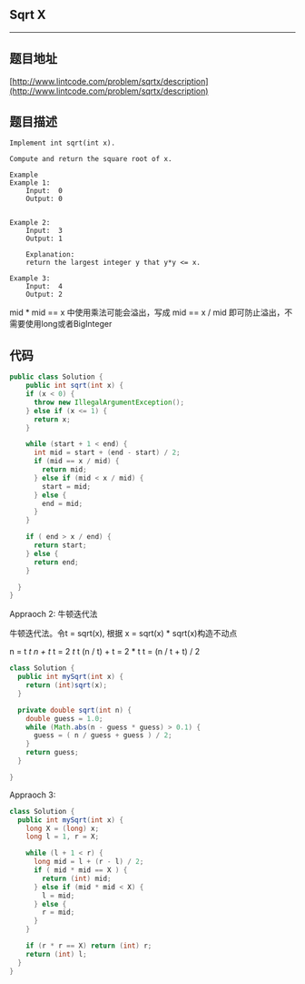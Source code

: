 ## Sqrt X

----
## 题目地址

[http://www.lintcode.com/problem/sqrtx/description](http://www.lintcode.com/problem/sqrtx/description)

## 题目描述

```text
Implement int sqrt(int x).

Compute and return the square root of x.

Example
Example 1:
    Input:  0
    Output: 0


Example 2:
    Input:  3
    Output: 1

    Explanation:
    return the largest integer y that y*y <= x. 

Example 3:
    Input:  4
    Output: 2
```

mid \* mid == x 中使用乘法可能会溢出，写成 mid == x / mid 即可防止溢出，不需要使用long或者BigInteger

## 代码

```java
public class Solution {
    public int sqrt(int x) {
    if (x < 0) {
      throw new IllegalArgumentException();
    } else if (x <= 1) {
      return x;
    }

    while (start + 1 < end) {
      int mid = start + (end - start) / 2;
      if (mid == x / mid) {
        return mid;
      } else if (mid < x / mid) {
        start = mid;
      } else {
        end = mid;
      }
    }

    if ( end > x / end) {
      return start;
    } else {
      return end;
    }

  }
}
```

Appraoch 2: 牛顿迭代法

牛顿迭代法。令t = sqrt\(x\), 根据 x = sqrt\(x\) \* sqrt\(x\)构造不动点

n = t  _t n + t_  t = 2  _t_  t \(n / t\) + t = 2 \* t t = \(n / t + t\) / 2

```java
class Solution {
  public int mySqrt(int x) {
    return (int)sqrt(x);
  }

  private double sqrt(int n) {
    double guess = 1.0;
    while (Math.abs(n - guess * guess) > 0.1) {
      guess = ( n / guess + guess ) / 2;
    }
    return guess;
  }

}
```

Appraoch 3:

```java
class Solution {
  public int mySqrt(int x) {
    long X = (long) x;
    long l = 1, r = X;

    while (l + 1 < r) {
      long mid = l + (r - l) / 2;
      if ( mid * mid == X ) {
        return (int) mid;
      } else if (mid * mid < X) {
        l = mid;
      } else {
        r = mid;
      }
    }

    if (r * r == X) return (int) r;
    return (int) l;
  }
}
```


